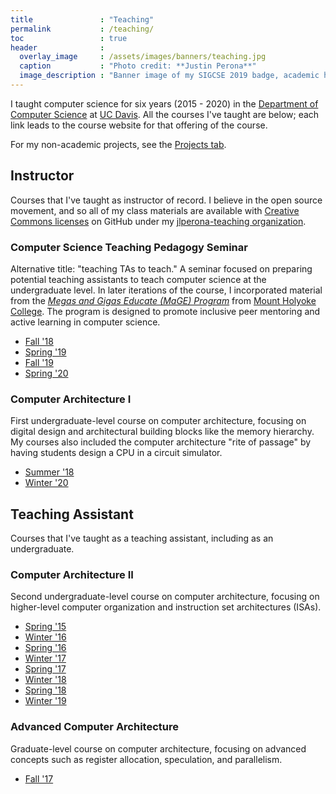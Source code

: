 ```yaml
---
title               : "Teaching"
permalink           : /teaching/
toc                 : true
header              :
  overlay_image     : /assets/images/banners/teaching.jpg
  caption           : "Photo credit: **Justin Perona**"
  image_description : "Banner image of my SIGCSE 2019 badge, academic hood, and graduation stole."
---
```


I taught computer science for six years (2015 - 2020) in the [Department of Computer Science](https://cs.ucdavis.edu/) at [UC Davis](https://www.ucdavis.edu/).
All the courses I've taught are below; each link leads to the course website for that offering of the course.

For my non-academic projects, see the [Projects tab](/projects/).

## Instructor

Courses that I've taught as instructor of record.
I believe in the open source movement, and so all of my class materials are available with [Creative Commons licenses](https://creativecommons.org/licenses/) on GitHub under my [jlperona-teaching organization](https://github.com/jlperona-teaching).

### Computer Science Teaching Pedagogy Seminar

Alternative title: "teaching TAs to teach."
A seminar focused on preparing potential teaching assistants to teach computer science at the undergraduate level.
In later iterations of the course, I incorporated material from the [*Megas and Gigas Educate (MaGE) Program*](https://sites.google.com/a/mtholyoke.edu/mage/) from [Mount Holyoke College](https://www.mtholyoke.edu/).
The program is designed to promote inclusive peer mentoring and active learning in computer science.

  * [Fall '18](https://github.com/jlperona-teaching/ecs390-fall18)
  * [Spring '19](https://github.com/jlperona-teaching/ecs390-spring19)
  * [Fall '19](https://github.com/jlperona-teaching/ecs390-fall19)
  * [Spring '20](https://github.com/jlperona-teaching/ecs390-spring20)

### Computer Architecture I

First undergraduate-level course on computer architecture, focusing on digital design and architectural building blocks like the memory hierarchy.
My courses also included the computer architecture "rite of passage" by having students design a CPU in a circuit simulator.

  * [Summer '18](https://github.com/jlperona-teaching/ecs154a-ssii18)
  * [Winter '20](https://github.com/jlperona-teaching/ecs154a-winter20/)

## Teaching Assistant

Courses that I've taught as a teaching assistant, including as an undergraduate.

### Computer Architecture II

Second undergraduate-level course on computer architecture, focusing on higher-level computer organization and instruction set architectures (ISAs).

  * [Spring '15](http://american.cs.ucdavis.edu/academic/ecs154b.s15/)
  * [Winter '16](http://american.cs.ucdavis.edu/academic/ecs154b.w16/)
  * [Spring '16](http://american.cs.ucdavis.edu/academic/ecs154b.s16/)
  * [Winter '17](http://american.cs.ucdavis.edu/academic/ecs154b.w17/)
  * [Spring '17](http://american.cs.ucdavis.edu/academic/ecs154b.s17/)
  * [Winter '18](https://github.com/jlpteaching/ECS154B/releases/tag/wq18-end)
  * [Spring '18](http://american.cs.ucdavis.edu/academic/ecs154b.s18/)
  * [Winter '19](https://github.com/jlpteaching/ECS154B/releases/tag/wq19)

### Advanced Computer Architecture

Graduate-level course on computer architecture, focusing on advanced concepts such as register allocation, speculation, and parallelism.

  * [Fall '17](https://github.com/jlpteaching/ECS201A)
